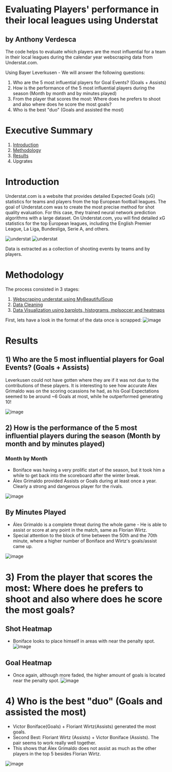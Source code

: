 # Evaluating Players' performance in their local leagues using Understat
## by Anthony Verdesca

The code helps to evaluate which players are the most influential for a team in their local leagues during the calendar year webscraping data from Understat.com.  

Using Bayer Leverkusen - We will answer the following questions:

1) Who are the 5 most influential players for Goal Events? (Goals + Assists)
2) How is the performance of the 5 most influential players during the season (Month by month and by minutes played)
3) From the player that scores the most: Where does he prefers to shoot and also where does he score the most goals?
4) Who is the best "duo" (Goals and assisted the most)

# Executive Summary
1. [Introduction](https://github.com/DatafromtheBleachers/Understat/new/main?filename=README.md#introduction)
2. [Methodology](https://github.com/DatafromtheBleachers/Understat/new/main?filename=README.md#methodology)
3. [Results](https://github.com/DatafromtheBleachers/Understat/new/main?filename=README.md#results)
4. Upgrates

# Introduction
Understat.com is a website that provides detailed Expected Goals (xG) statistics for teams and players from the top European football leagues.
The goal of Understat.com was to create the most precise method for shot quality evaluation. For this case, they trained neural network prediction algorithms with a large dataset.
On Understat.com, you will find detailed xG statistics for the top European leagues, including the English Premier League, La Liga, Bundesliga, Serie A, and others.

![understat](https://github.com/user-attachments/assets/ee79eb93-3026-466d-9d33-33542fe33d18)
![understat](https://github.com/user-attachments/assets/98fad07f-26ce-4f3f-805c-8f69c02f8ac8)

Data is extracted as a collection of shooting events by teams and by players. 

# Methodology

The process consisted in 3 stages:
1) [Webscraping understat using MyBeautifulSoup](https://github.com/DatafromtheBleachers/Understat/blob/main/Codes/Project-Understat-Webscraping.ipynb)
2) [Data Cleaning](https://github.com/DatafromtheBleachers/Understat/blob/main/Codes/Project-Understat-Data-Cleaning.ipynb) 
3) [Data Visualization using barplots, histograms, mplsoccer and heatmaps](https://github.com/DatafromtheBleachers/Understat/blob/main/Project-Understat.ipynb)

First, lets have a look in the format of the data once is scrapped:
![image](https://github.com/user-attachments/assets/9d4b7817-98af-4101-a04d-328861636a37)

# Results

## 1) Who are the 5 most influential players for Goal Events? (Goals + Assists) ##

Leverkusen could not have gotten where they are if it was not due to the contributions of these players. It is interesting to see how accurate Álex Grimaldo was on the scoring ocassions he had, as his Goal Expectations seemed to be around ~6 Goals at most, while he outperformed generating 10! 

![image](https://github.com/user-attachments/assets/1ebb173f-c54f-445d-a3e1-171945490623)

## 2) How is the performance of the 5 most influential players during the season (Month by month and by minutes played) ##

### Month by Month ###

- Boniface was having a very prolific start of the season, but it took him a while to get back into the scoreboard after the winter break.
- Álex Grimaldo provided Assists or Goals during at least once a year. Clearly a strong and dangerous player for the rivals.

![image](https://github.com/user-attachments/assets/a204861d-cc40-4405-baa6-51275fb4fc1b)

## By Minutes Played ##
- Álex Grimaldo is a complete threat during the whole game - He is able to assist or score at any point in the match, same as Florian Wirtz.
- Special attention to the block of time between the 50th and the 70th minute, where a higher number of Boniface and Wirtz's goals/assist came up.

![image](https://github.com/user-attachments/assets/32ca2367-48c3-4da4-85b5-bae564adc1c0)

# 3) From the player that scores the most: Where does he prefers to shoot and also where does he score the most goals? #

## Shot Heatmap ##

- Boniface looks to place himself in areas with near the penalty spot.
![image](https://github.com/user-attachments/assets/1248c285-241f-42c2-a7bd-209082c19640)

## Goal Heatmap ##
- Once again, although more faded, the higher amount of goals is located near the penalty spot. 
![image](https://github.com/user-attachments/assets/05ce126a-ae3e-4fbe-bb15-03d1339c9999)

# 4) Who is the best "duo" (Goals and assisted the most) #
- Victor Boniface(Goals) + Floriant Wirtz(Assists) generated the most goals.
- Second Best: Floriant Wirtz (Assists) + Victor Boniface (Assists). The pair seems to work really well together. 
- This shows that Álex Grimaldo does not assist as much as the other players in the top 5 besides Florian Wirtz.    

![image](https://github.com/user-attachments/assets/132a03b4-d7ff-48f0-a8b0-a0778abd502b)
